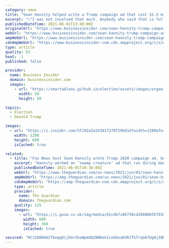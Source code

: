 ```yaml
---
category: news
title: "Sean Hannity helped write a Trump campaign ad that cost $1.5 million to make, aired only once, and was 'mocked mercilessly,' book says"
excerpt: "\"I was not involved that much. Anybody who said that is full of shit,\" Hannity told WSJ's Michael Bender."
publishedDateTime: 2021-06-01T13:40:00Z
originalUrl: "https://www.businessinsider.com/sean-hannity-trump-campaign-ad-aired-once-mocked-mercilessly-book-2021-6"
webUrl: "https://www.businessinsider.com/sean-hannity-trump-campaign-ad-aired-once-mocked-mercilessly-book-2021-6"
ampWebUrl: "https://www.businessinsider.com/sean-hannity-trump-campaign-ad-aired-once-mocked-mercilessly-book-2021-6?amp"
cdnAmpWebUrl: "https://www-businessinsider-com.cdn.ampproject.org/c/s/www.businessinsider.com/sean-hannity-trump-campaign-ad-aired-once-mocked-mercilessly-book-2021-6?amp"
type: article
quality: 93
heat: -1
published: false

provider:
  name: Business Insider
  domain: businessinsider.com
  images:
    - url: "https://smartableai.github.io/election/assets/images/organizations/businessinsider.com-50x50.jpg"
      width: 50
      height: 50

topics:
  - Election
  - Donald Trump

images:
  - url: "https://i.insider.com/5f292a3a243817370f29b81d?width=1200&format=jpeg"
    width: 1200
    height: 600
    isCached: true

related:
  - title: "Fox News host Sean Hannity wrote Trump 2020 campaign ad, book claims"
    excerpt: "Hannity worked on ‘swamp creature’ ad that ran during Hannity’s show, according to Mike Bender’s Frankly, We Did Win This Election"
    publishedDateTime: 2021-06-01T10:36:00Z
    webUrl: "https://www.theguardian.com/us-news/2021/jun/01/sean-hannity-fox-news-trump-campaign-ad"
    ampWebUrl: "https://amp.theguardian.com/us-news/2021/jun/01/sean-hannity-fox-news-trump-campaign-ad"
    cdnAmpWebUrl: "https://amp-theguardian-com.cdn.ampproject.org/c/s/amp.theguardian.com/us-news/2021/jun/01/sean-hannity-fox-news-trump-campaign-ad"
    type: article
    provider:
      name: The Guardian
      domain: theguardian.com
    quality: 125
    images:
      - url: "https://i.guim.co.uk/img/media/61cdbfc86730cd26088655793d60cb3d6e71f25f/0_5_3143_1886/master/3143.jpg?width=300&quality=45&auto=format&fit=max&dpr=2&s=9ea44155a20784624b33d4f00784df0a"
        width: 600
        height: 360
        isCached: true

secured: "RCJ2O08m6IfbeqqDijbG+IbaWpmUQZBWDekIcekDuaEGRJTkfrqGA7Ug0jINNYIr1nZCcZtPyxdUQEss2BB4PbXLPcL5NAuscqEtTWwVjQ5IEaA7xJNMOC4ZA+p1HRgwGdt/1cpQ2i0YyiBt/9D4wROL4KH0qjCMNWiaHyWJeY+dk0urESwViEe2oRmKUA9BAyTvb+56hwPXC4ZnNsiAK0x5eIfhh2Unkr79rCiKD+S+Jm7m1JHXb4UgJKQtE2kxOXuIRNxdigV7ZB+lEd+VjekX6I3XcgVlr7B/dddoYITEG4TPhZGR+DCbkr9vSfJsa2KD7sVbXsLHSB+zTxJ4bg1IFAmYiVS3PTn7KfM9cLo=;G5oQYB5iE150fLsOEDwN4w=="
---
```


